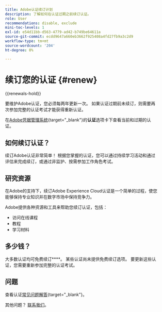 ```yaml
---
title: Adobe认证续订计划
description: 了解如何在认证过期之前续订认证。
role: User
recommendations: disable, exclude
mini-toc-levels: 1
exl-id: e54d11bb-d563-4779-ad42-b749be64611a
source-git-commit: ecdd9647a660eb3662f925408a4fd27fb9a3c2d9
workflow-type: tm+mt
source-wordcount: '204'
ht-degree: 0%

---
```


# 续订您的认证 {#renew}

{{renewals-hold}}

要维护Adobe认证，您必须每两年更新一次。 如果认证过期前未续订，则需要再次参加完整的认证考试才能获得重新认证。

在[Adobe凭据管理系统](https://www.certmetrics.com/adobe/candidate/cert_summary.aspx){target="_blank"}的&#x200B;**认证**&#x200B;选项卡下查看当前和过期的认证。

## 如何续订认证？

续订Adobe认证非常简单！ 根据您掌握的认证，您可以通过持续学习活动和通过评估来完成续订，或通过非监护、按需参加工作角色考试。

## 研究资源

在Adobe的支持下，续订Adobe Experience Cloud认证是一个简单的过程，使您能够保持专业知识并在数字市场中保持竞争力。

Adobe提供各种资源和工具来帮助您续订认证，包括：

* 访问在线课程
* 教程
* 学习材料

## 多少钱？

大多数认证均可免费续订&#x200B;****。 某些认证尚未提供免费续订选项。 要更新这些认证，您需要重新参加完整的认证考试。

<!-- 

## Free renewal options

The certifications found under the links below can be renewed for free, either through continuous learning or by taking an on-demand renewal exam. If you do not find your certification here, you will need to renew by retaking the full certification exam.

>[!NOTE]
>
>If you would like to share the link to a renewal exam or assessment with a colleague, please link to the overall exam renewal page,  not the URL of the exam itself, to avoid login issues.

* [Adobe [!DNL Analytics]](https://experienceleague.adobe.com/docs/certification/certification/technical-certifications/aa/aa-renew.html){target="_blank"}
* [Adobe [!DNL Audience Manager]](https://experienceleague.adobe.com/docs/certification/certification/technical-certifications/aam/aam-renew.html){target="_blank"}
* [Adobe [!DNL Campaign Classic]](https://experienceleague.adobe.com/docs/certification/certification/technical-certifications/acc/acc-renew.html){target="_blank"}
* [Adobe [!DNL Campaign Standard]](https://experienceleague.adobe.com/docs/certification/certification/technical-certifications/acs/acs-renew.html){target="_blank"}
* [Adobe [!DNL Commerce]](https://experienceleague.adobe.com/docs/certification/certification/technical-certifications/ac/ac-renew.html){target="_blank"}
* [Adobe [!DNL Experience Manager]](https://experienceleague.adobe.com/docs/certification/certification/technical-certifications/aem/aem-renew.html){target="_blank"}
* [Adobe [!DNL Marketo Engage]](https://experienceleague.adobe.com/docs/certification/certification/technical-certifications/ame/ame-renew.html){target="_blank"}
* [Adobe [!DNL Real-Time CDP]](https://experienceleague.adobe.com/docs/certification/certification/technical-certifications/rtcdp/rtcdp-renew.html){target="_blank"}
* [Adobe [!DNL Target]](https://experienceleague.adobe.com/docs/certification/certification/technical-certifications/at/at-renew.html){target="_blank"} 
* [Adobe [!DNL Workfront]](https://experienceleague.adobe.com/docs/certification/program/technical-certifications/aw/aw-renew.html){target="_blank"}

-->

## 问题

查看认证[常见问题解答](https://experienceleague.adobe.com/docs/certification/certification/faq.html){target="_blank"}。

其他问题？ [联系我们](mailto:certif@adobe.com)。

